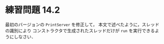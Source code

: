 # 練習問題 14.2
最初のバージョンの `PrintServer` を修正して，
本文で述べたように，スレッドの識別により
コンストラクタで生成されたスレッドだけが `run` を実行できるようにしなさい．
